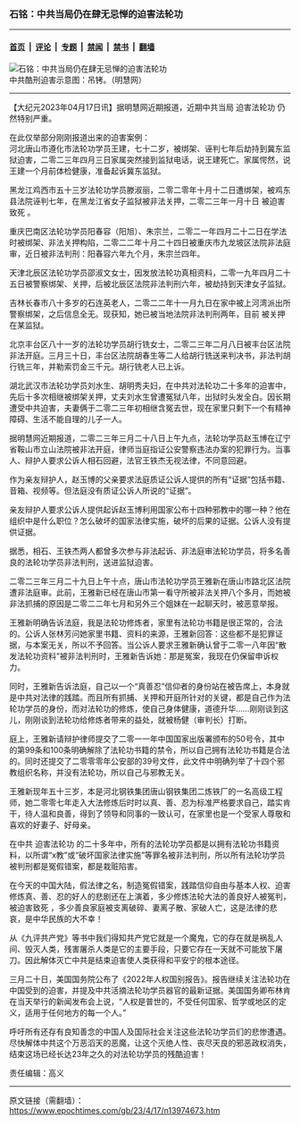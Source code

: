 ### 石铭：中共当局仍在肆无忌惮的迫害法轮功

---

#### [首页](../../../..?n13974673) &nbsp;|&nbsp; [评论](../../../../../epoch-comment?n13974673) &nbsp;|&nbsp; [专题](../../../../../epoch-special?n13974673) &nbsp;|&nbsp; [禁闻](../../../../../epoch-news?n13974673) &nbsp;|&nbsp; [禁书](../../../../../books?n13974673) &nbsp;|&nbsp; [翻墙](https://github.com/gfw-breaker/nogfw/blob/master/README.md?n13974673)


<div><img alt="石铭：中共当局仍在肆无忌惮的迫害法轮功" class="attachment-djy_600_400 size-djy_600_400 wp-post-image" src="https://i.epochtimes.com/assets/uploads/2023/04/id13974889-2020-4-13-i082411_02-.jpeg"/>
<div class="caption">
 中共酷刑迫害示意图：吊铐。（明慧网）
</div></div><hr/><div class="post_content" id="artbody" itemprop="articleBody">
 <!-- article content begin -->
 <p>
  【大纪元2023年04月17日讯】据明慧网近期报道，近期中共当局
  <ok href="https://www.epochtimes.com/gb/tag/%E8%BF%AB%E5%AE%B3%E6%B3%95%E8%BD%AE%E5%8A%9F.html">
   迫害法轮功
  </ok>
  仍然特别严重。
 </p>
 <p>
  在此仅举部分刚刚报道出来的迫害案例：
  <br/>
  河北唐山市遵化市法轮功学员王建，七十二岁，被绑架、诬判七年后劫持到冀东监狱迫害，二零二三年四月三日家属突然接到监狱电话，说王建死亡。家属愕然，说王建一个月前体检健康，准备起诉冀东监狱。
 </p>
 <p>
  黑龙江鸡西市五十三岁法轮功学员滕淑丽，二零二零年十月十二日遭绑架，被鸡东县法院诬判七年，在黑龙江省女子监狱被非法关押，二零二三年一月十日
  <ok href="https://www.epochtimes.com/gb/tag/%E8%A2%AB%E8%BF%AB%E5%AE%B3%E8%87%B4%E6%AD%BB.html">
   被迫害致死
  </ok>
  。
 </p>
 <p>
  重庆巴南区法轮功学员阳春容（阳旭）、朱宗兰，二零二一年四月二十二日在学法时被绑架、非法关押构陷，二零二二年十月二十四日被重庆市九龙坡区法院非法庭审，近日被非法判刑：阳春容六年九个月，朱宗兰四年。
 </p>
 <p>
  天津北辰区法轮功学员邵淑文女士，因发放法轮功真相资料，二零一九年四月二十五日被警察绑架、关押，后被北辰区法院非法判刑六年，被劫持到天津女子监狱。
 </p>
 <p>
  吉林长春市八十多岁的石连英老人，二零二二年十一月九日在家中被上河湾派出所警察绑架，之后信息全无。现获知，她已被当地法院非法判刑两年，目前
  <ok href="https://www.epochtimes.com/gb/tag/%E8%A2%AB%E5%85%B3%E6%8A%BC.html">
   被关押
  </ok>
  在某监狱。
 </p>
 <p>
  北京丰台区八十一岁的法轮功学员胡行铣女士，二零二三年二月八日被丰台区法院非法开庭。三月三十日，丰台区法院胡春生等二人给胡行铣送来判决书，非法判胡行铣三年，并勒索罚金三千元。胡行铣老人已上诉。
 </p>
 <p>
  湖北武汉市法轮功学员刘水生、胡明秀夫妇，在中共对法轮功二十多年的迫害中，先后十多次相继被绑架关押，丈夫刘水生曾遭冤狱八年，出狱时头发全白。因长期遭受中共迫害，夫妻俩于二零二三年初相继含冤去世，现在家里只剩下一个有精神障碍、生活不能自理的儿子一人。
 </p>
 <p>
  据明慧网近期报道，二零二三年三月二十八日上午九点，法轮功学员赵玉博在辽宁省鞍山市立山法院被非法开庭，律师当庭指证公安警察违法办案的犯罪行为。当事人、辩护人要求公诉人相石回避，法官王铁杰无视法律，不同意回避。
 </p>
 <p>
  作为亲友辩护人，赵玉博的父亲要求法庭质证公诉人提供的所有“证据”包括书籍、音箱、视频等。但法庭没有质证公诉人所说的“证据”。
 </p>
 <p>
  亲友辩护人要求公诉人提供起诉赵玉博利用国家公布十四种邪教中的哪一种？他在组织中是什么职位？怎么破坏的国家法律实施，破坏的后果的证据。公诉人没有提供证据。
 </p>
 <p>
  据悉，相石、王铁杰两人都曾多次参与非法起诉、非法庭审法轮功学员，将多名善良的法轮功学员非法判刑，送进监狱迫害。
 </p>
 <p>
  二零二三年三月二十九日上午十点，唐山市法轮功学员王雅新在唐山市路北区法院遭非法庭审。此前，王雅新已经在唐山市第一看守所被非法关押八个多月，而她被非法抓捕的原因是二零二二年七月和另外三个姐妹在一起聊天时，被恶意举报。
 </p>
 <p>
  王雅新明确告诉法庭，我是法轮功修炼者，家里有法轮功书籍是很正常的，合法的。公诉人张林芳问她家里书籍、资料的来源，王雅新回答：这些都不是犯罪证据，与本案无关，所以不予回答。当公诉人要求王雅新确认曾于二零一八年因“散发法轮功资料”被非法判刑时，王雅新告诉她：那是冤案，我现在仍保留申诉权力。
 </p>
 <p>
  同时，王雅新告诉法庭，自己以一个“真善忍”信仰者的身份站在被告席上，本身就是中共对法律的践踏。而且所有抓捕、关押和开庭所针对的关键，都是自己作为法轮功学员的身份，而对法轮功的修炼，使自己身体健康，道德升华……刚刚谈到这儿，刚刚谈到法轮功给修炼者带来的益处，就被杨健（审判长）打断。
 </p>
 <p>
  庭上，王雅新请辩护律师提交了二零一一年中国国家出版署颁布的50号令，其中的第99条和100条明确解除了法轮功书籍的禁令，所以自己拥有法轮功书籍是合法的。同时还提交了二零零零年公安部的39号文件，此文件中明确列举了十四个邪教组织名称，并没有法轮功，所以自己与邪教无关。
 </p>
 <p>
  王雅新现年五十三岁，本是河北钢铁集团唐山钢铁集团二炼铁厂的一名高级工程师，她二零零七年走入大法修炼后时时以真、善、忍为标准严格要求自己，踏实肯干，待人温和良善，得到了领导和同事的一致认可，在家里也是一个受家人尊敬和喜欢的好妻子、好母亲。
 </p>
 <p>
  在中共
  <ok href="https://www.epochtimes.com/gb/tag/%E8%BF%AB%E5%AE%B3%E6%B3%95%E8%BD%AE%E5%8A%9F.html">
   迫害法轮功
  </ok>
  的二十多年中，所有的法轮功学员都是以拥有法轮功书籍资料，以所谓“x教”或“破坏国家法律实施”等罪名被非法判刑，所以所有法轮功学员被判刑都是冤假错案，都是栽赃陷害。
 </p>
 <p>
  在今天的中国大陆，假法律之名，制造冤假错案，践踏信仰自由与基本人权、迫害修炼真、善、忍的好人的悲剧还在上演着，多少修炼法轮大法的善良好人被冤判，
  <ok href="https://www.epochtimes.com/gb/tag/%E8%A2%AB%E8%BF%AB%E5%AE%B3%E8%87%B4%E6%AD%BB.html">
   被迫害致死
  </ok>
  ，多少善良家庭被支离破碎、妻离子散、家破人亡，这是法律的悲哀，是中华民族的大不幸！
 </p>
 <p>
  从《九评共产党》等书中我们得知共产党它就是一个魔鬼，它的存在就是祸乱人间、毁灭人类，残害屠杀人类是它的主要手段，只要它存在一天就不可能放下屠刀。因此解体灭亡中共是结束迫害使人类获得和平安宁的根本途径。
 </p>
 <p>
  三月二十日，美国国务院公布了《2022年人权国别报告》。报告继续关注法轮功在中国受到的迫害，并提及中共活摘法轮功学员器官的最新证据。美国国务卿布林肯在当天举行的新闻发布会上说，“人权是普世的，不受任何国家、哲学或地区的定义，适用于任何地方的每一个人。”
 </p>
 <p>
  呼吁所有还存有良知善念的中国人及国际社会关注这些法轮功学员们的悲惨遭遇。尽快解体中共这个万恶滔天的恶魔，让这个灭绝人性、丧尽天良的邪恶政权消失，结束这场已经长达23年之久的对法轮功学员的残酷迫害！
 </p>
 <p>
  责任编辑：高义
 </p>
 <!-- article content end -->
 <div id="below_article_ad">
 </div>
</div>


---

原文链接（需翻墙）：https://www.epochtimes.com/gb/23/4/17/n13974673.htm